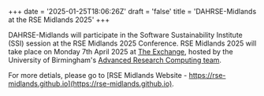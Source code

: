 +++
date = '2025-01-25T18:06:26Z'
draft = 'false'
title = 'DAHRSE-Midlands at the RSE Midlands 2025'
+++

DAHRSE-Midlands will participate in the Software Sustainability Institute (SSI) session at the RSE Midlands 2025 Conference. RSE Midlands 2025 will take place on Monday 7th April 2025 at [The Exchange](https://conferences.bham.ac.uk/venues/the-exchange), hosted by the University of Birmingham's [Advanced Research Computing team](https://www.birmingham.ac.uk/research/arc/team).

For more detials, please go to [RSE Midlands Website - https://rse-midlands.github.io](https://rse-midlands.github.io).
